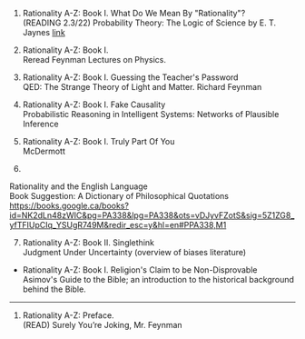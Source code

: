 


1. Rationality A-Z: Book I. What Do We Mean By "Rationality"?  
(READING 2.3/22) Probability Theory: The Logic of Science by E. T. Jaynes [link](http://omega.albany.edu:8008/JaynesBook.html)

2. Rationality A-Z: Book I.  
Reread Feynman Lectures on Physics.

3. Rationality A-Z: Book I. Guessing the Teacher's Password   
QED: The Strange Theory of Light and Matter. Richard Feynman

4. Rationality A-Z: Book I. Fake Causality  
Probabilistic Reasoning in Intelligent Systems: Networks of Plausible Inference

5. Rationality A-Z: Book I. Truly Part Of You  
McDermott

6. 
Rationality and the English Language  
Book Suggestion: A Dictionary of Philosophical Quotations https://books.google.ca/books?id=NK2dLn48zWIC&pg=PA338&lpg=PA338&ots=vDJyvFZotS&sig=5Z1ZG8_yfTFIUpCIq_YSUgR749M&redir_esc=y&hl=en#PPA338,M1

7. Rationality A-Z: Book II. Singlethink  
Judgment Under Uncertainty (overview of biases literature)

- Rationality A-Z: Book I. Religion's Claim to be Non-Disprovable  
Asimov's Guide to the Bible; an introduction to the
historical background behind the Bible.



-----
1. Rationality A-Z: Preface.  
(READ) Surely You’re Joking, Mr. Feynman
